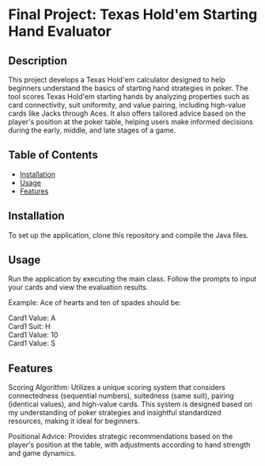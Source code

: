 # Final Project: Texas Hold'em Starting Hand Evaluator 

## Description

This project develops a Texas Hold'em calculator designed to help beginners understand the basics of 
starting hand strategies in poker. The tool scores Texas Hold'em starting hands by analyzing 
properties such as card connectivity, suit uniformity, and value pairing, including high-value 
cards like Jacks through Aces. It also offers tailored advice based on the player's position at 
the poker table, helping users make informed decisions during the early, middle, and late stages of
a game.

## Table of Contents

- [Installation](#installation)
- [Usage](#usage)
- [Features](#features)



## Installation

To set up the application, clone this repository and compile the Java files.



## Usage

Run the application by executing the main class. Follow the prompts to input your cards and view the
evaluation results.

Example: Ace of hearts and ten of spades should be:

Card1 Value: A  
Card1 Suit: H   
Card1 Value: 10  
Card1 Value: S




## Features

Scoring Algorithm: Utilizes a unique scoring system that considers connectedness (sequential numbers), 
suitedness (same suit), pairing (identical values), and high-value cards. This system is designed 
based on my understanding of poker strategies and insightful standardized resources, making it ideal 
for beginners.

Positional Advice: Provides strategic recommendations based on the player's position at the table,
with adjustments according to hand strength and game dynamics.


